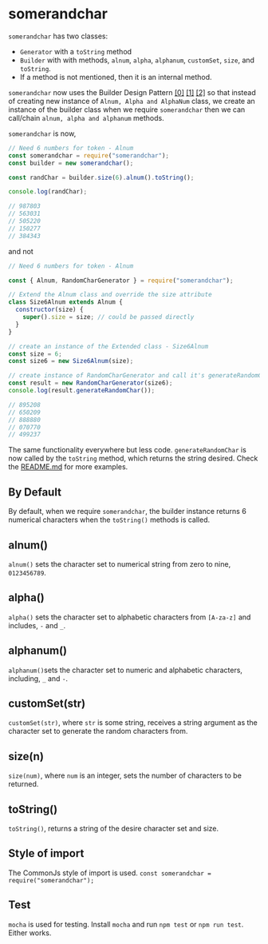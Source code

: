 # somerandchar

`somerandchar` has two classes:

- `Generator` with a `toString` method
- `Builder` with with methods, `alnum`, `alpha`, `alphanum`, `customSet`, `size`, and `toString`.
- If a method is not mentioned, then it is an internal method.

`somerandchar` now uses the Builder Design Pattern [[0]][wiki-builder-pattern] [[1]][geeks-builder-pattern] [[2]][jsmanifest-builder-pattern] so that instead of creating new instance of `Alnum, Alpha and AlphaNum` class, we create an instance of the builder class when we require `somerandchar` then we can call/chain `alnum, alpha and alphanum` methods.

`somerandchar` is now,

```js
// Need 6 numbers for token - Alnum
const somerandchar = require("somerandchar");
const builder = new somerandchar();

const randChar = builder.size(6).alnum().toString();

console.log(randChar);

// 987803
// 563031
// 505220
// 150277
// 384343
```

and not

```js
// Need 6 numbers for token - Alnum

const { Alnum, RandomCharGenerator } = require("somerandchar");

// Extend the Alnum class and override the size attribute
class Size6Alnum extends Alnum {
  constructor(size) {
    super().size = size; // could be passed directly
  }
}

// create an instance of the Extended class - Size6Alnum
const size = 6;
const size6 = new Size6Alnum(size);

// create instance of RandomCharGenerator and call it's generateRandomChar()
const result = new RandomCharGenerator(size6);
console.log(result.generateRandomChar());

// 895208
// 650209
// 888880
// 070770
// 499237
```

The same functionality everywhere but less code. `generateRandomChar` is now called by the `toString` method, which returns the string desired. Check the [README.md](./README.md) for more examples.

## By Default

By default, when we require `somerandchar`, the builder instance returns 6 numerical characters when the `toString()` methods is called.

## alnum()

`alnum()` sets the character set to numerical string from zero to nine, `0123456789`.

## alpha()

`alpha()` sets the character set to alphabetic characters from `[A-za-z]` and includes, `-` and `_`.

## alphanum()

`alphanum()`sets the character set to numeric and alphabetic characters, including, `_` and `-`.

## customSet(str)

`customSet(str)`, where `str` is some string, receives a string argument as the character set to generate the random characters from.

## size(n)

`size(num)`, where `num` is an integer, sets the number of characters to be returned.

## toString()

`toString()`, returns a string of the desire character set and size.

## Style of import

The CommonJs style of import is used. `const somerandchar = require("somerandchar");`

## Test

`mocha` is used for testing. Install `mocha` and run `npm test` or `npm run test`. Either works.

#

[wiki-builder-pattern]: https://en.wikipedia.org/wiki/Builder_pattern
[geeks-builder-pattern]: https://www.geeksforgeeks.org/builder-design-pattern/
[jsmanifest-builder-pattern]: https://jsmanifest.com/the-builder-pattern-in-javascript/
